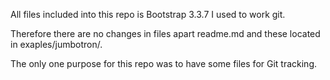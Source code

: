All files included into this repo is Bootstrap 3.3.7 I used to work git.

Therefore there are no changes in files apart readme.md and these located in exaples/jumbotron/.

The only one purpose for this repo was to have some files for Git tracking.